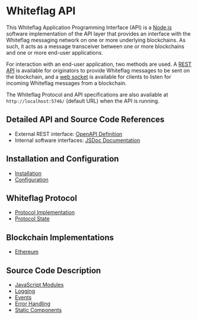 # Whiteflag API

This Whiteflag Application Programming Interface (API) is a [Node.js](https://nodejs.org/en/about/)
software implementation of the API layer that provides an interface with the
Whiteflag messaging network on one or more underlying blockchains. As such,
it acts as a message transceiver between one or more blockchains and one or
more end-user applications.

For interaction with an end-user application, two methods are used.
A [REST API](https://en.wikipedia.org/wiki/Representational_state_transfer)
is available for originators to provide Whiteflag messages to be sent on the
blockchain, and a [web socket](https://en.wikipedia.org/wiki/WebSocket) is
available for clients to listen for incoming Whiteflag messages from a
blockchain.

The Whiteflag Protocol and API specifications are also available at
`http://localhost:5746/` (default URL) when the API is running.

## Detailed API and Source Code References

* External REST interface: [OpenAPI Definition](md/openapi.md)
* Internal software interfaces: [JSDoc Documentation](jsdoc/index.html)

## Installation and Configuration

* [Installation](md/installation.md)
* [Configuration](md/configuration.md)

## Whiteflag Protocol

* [Protocol Implementation](md/protocol.md)
* [Protocol State](md/state.md)

## Blockchain Implementations

* [Ethereum](md/ethereum.md)

## Source Code Description

* [JavaScript Modules](md/modules.md)
* [Logging](md/logging.md)
* [Events](md/events.md)
* [Error Handling](md/errors.md)
* [Static Components](md/static.md)
